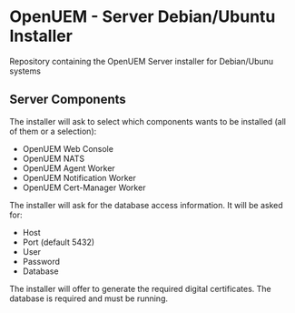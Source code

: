 # OpenUEM - Server Debian/Ubuntu Installer

Repository containing the OpenUEM Server installer for Debian/Ubunu systems

## Server Components

The installer will ask to select which components wants to be installed (all of them or a selection):

- OpenUEM Web Console
- OpenUEM NATS
- OpenUEM Agent Worker
- OpenUEM Notification Worker
- OpenUEM Cert-Manager Worker

The installer will ask for the database access information. It will be asked for:

- Host
- Port (default 5432)
- User
- Password
- Database

The installer will offer to generate the required digital certificates. The database is required and must be running.
